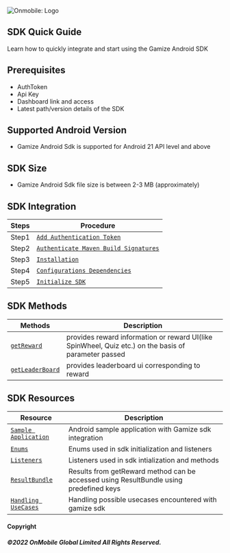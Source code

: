 ![Onmobile: Logo](http://t0.gstatic.com/images?q=tbn:ANd9GcQ7a6C5baa2f_3KA2zVpouH29tMGgRfcCn1PGuubySgbFbKuMxg)


## SDK Quick Guide
Learn how to quickly integrate and start using the Gamize Android SDK

## Prerequisites
* AuthToken
* Api Key
* Dashboard link and access
* Latest path/version details of the SDK

## Supported Android Version
* Gamize Android Sdk is supported for Android 21 API level and above

## SDK Size
* Gamize Android Sdk file size is between 2-3 MB (approximately)


## SDK Integration

Steps| Procedure
-------------- | -------------
Step1 | [`Add Authentication Token`](https://gamelyjsdoc.readme.io/reference/sdk-integration#1-add-authentication-token)
Step2 | [`Authenticate Maven Build Signatures`](https://gamelyjsdoc.readme.io/reference/sdk-integration#2-authenticate-maven-build-signatures)
Step3 | [`Installation`](https://gamelyjsdoc.readme.io/reference/sdk-integration#3-installation)
Step4 | [`Configurations Dependencies`](https://gamelyjsdoc.readme.io/reference/sdk-integration#4-configurations-dependencies)
Step5 | [`Initialize SDK`](https://gamelyjsdoc.readme.io/reference/sdk-integration#5-initialize-sdk)


## SDK Methods
Methods| Description
-------------- | -------------
[`getReward`](https://gamelyjsdoc.readme.io/reference/sdk-methods#1-get-reward) | provides reward information or reward UI(like SpinWheel, Quiz etc.) on the basis of parameter passed
[`getLeaderBoard`](https://gamelyjsdoc.readme.io/reference/sdk-methods#2-get-leaderboard) | provides leaderboard ui corresponding to reward


## SDK Resources
Resource| Description
-------------- | -------------
[`Sample Application`](https://github.com/OnmobileGamely/Gamely-android-sdk/) | Android sample application with Gamize sdk integration
[`Enums`](https://gamelyjsdoc.readme.io/reference/enums) | Enums used in sdk initialization and listeners
[`Listeners`](https://gamelyjsdoc.readme.io/reference/listeners) | Listeners used in sdk intialization and methods
[`ResultBundle`](https://gamelyjsdoc.readme.io/reference/resultbundle) | Results from getReward method can be accessed using ResultBundle using predefined keys
[`Handling UseCases`](https://gamelyjsdoc.readme.io/reference/handling-usecases) | Handling possible usecases encountered with gamize sdk




#### Copyright
##### ©2022 OnMobile Global Limited All Rights Reserved.